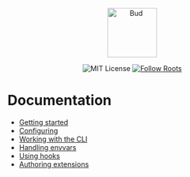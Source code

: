 <p align="center">
  <img alt="Bud" src="https://cdn.roots.io/app/uploads/logo-bud.svg" height="100">
</p>

<p align="center">
  <img alt="MIT License" src="https://img.shields.io/github/license/roots/bud?color=%23525ddc&style=flat-square">
  <a href="https://twitter.com/rootswp">
    <img alt="Follow Roots" src="https://img.shields.io/twitter/follow/rootswp.svg?style=flat-square&color=1da1f2" />
  </a>
</p>

# Documentation

- [Getting started](docs:getting-started.md)
- [Configuring](docs:config/README.md)
- [Working with the CLI](docs:cli.md)
- [Handling envvars](docs:env.md)
- [Using hooks](docs:hooks.md)
- [Authoring extensions](docs:extending.md)
